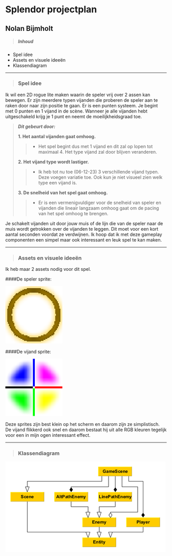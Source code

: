 # Splendor projectplan

## Nolan Bijmholt

> ##### Inhoud

- Spel idee
- Assets en visuele ideeën
- Klassendiagram

---

> ### Spel idee

Ik wil een 2D rogue lite maken waarin de speler vrij over 2 assen kan bewegen.
Er zijn meerdere typen vijanden die proberen de speler aan te raken door naar zijn positie te gaan.
Er is een punten systeem. Je begint met 0 punten en 1 vijand in de scène. Wanneer je alle vijanden hebt uitgeschakeld krijg je 1 punt en neemt de moeilijkheidsgraad toe.

> **_Dit gebeurt door:_**
>
> **1. Het aantal vijanden gaat omhoog.**
>
> > - Het spel begint dus met 1 vijand en dit zal op lopen tot maximaal 4. Het type vijand zal door blijven veranderen.
>
> **2. Het vijand type wordt lastiger.**
>
> > - Ik heb tot nu toe (06-12-23) 3 verschillende vijand typen. Deze voegen variatie toe. Ook kun je niet visueel zien welk type een vijand is.
>
> **3. De snelheid van het spel gaat omhoog.**
>
> > - Er is een vermenigvuldiger voor de snelheid van speler en vijanden die lineair langzaam omhoog gaat om de pacing van het spel omhoog te brengen.

Je schakelt vijanden uit door jouw muis of de lijn die van de speler naar de muis wordt getrokken over de vijanden te leggen. Dit moet voor een kort aantal seconden voordat ze verdwijnen.
Ik hoop dat ik met deze gameplay componenten een simpel maar ook interessant en leuk spel te kan maken.

---

> ### Assets en visuele ideeën

Ik heb maar 2 assets nodig voor dit spel.

####De speler sprite:

![playerspriteimage](Documentation_Files\player.png "playery.png")

####De vijand sprite:

![enemyspriteimage](Documentation_Files\enemy.png "enemy.png")

Deze sprites zijn best klein op het scherm en daarom zijn ze simplistisch. De vijand flikkerd ook snel en daarom bestaat hij uit alle RGB kleuren tegelijk voor een in mijn ogen interessant effect.

---

> ### Klassendiagram

![klassendiagram](Documentation_Files\klassendiagram.png "klassendiagram 06-12-23")
